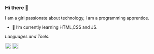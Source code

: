 ### Hi there 👋

I am a girl passionate about technology, I am a programming apprentice.

- 🌱 I’m currently learning HTML,CSS and JS.

*Languages and Tools:*  

<code><img height="20"  src="https://upload.wikimedia.org/wikipedia/commons/2/2d/Visual_Studio_Code_1.18_icon.svg"></code>
<code><img height="20"  src="https://cdn-icons-png.flaticon.com/512/919/919827.png"></code>
